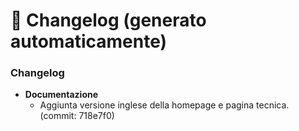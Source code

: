 # 📝 Changelog (generato automaticamente)

### Changelog

- **Documentazione**
  - Aggiunta versione inglese della homepage e pagina tecnica. (commit: 718e7f0)